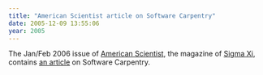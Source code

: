 ```yaml
---
title: "American Scientist article on Software Carpentry"
date: 2005-12-09 13:55:06
year: 2005
---
```

The Jan/Feb 2006 issue of <a href="http://www.americanscientist.org">American Scientist</a>, the magazine of <a href="http://www.sigmaxi.org/">Sigma Xi</a>, contains <a href="http://www.americanscientist.org/template/AssetDetail/assetid/48548?&print=yes">an article</a> on Software Carpentry.

